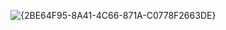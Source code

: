 ![{2BE64F95-8A41-4C66-871A-C0778F2663DE}](https://github.com/user-attachments/assets/4cbdd7a8-0050-4c1f-a09b-6c752c9f0f43)
